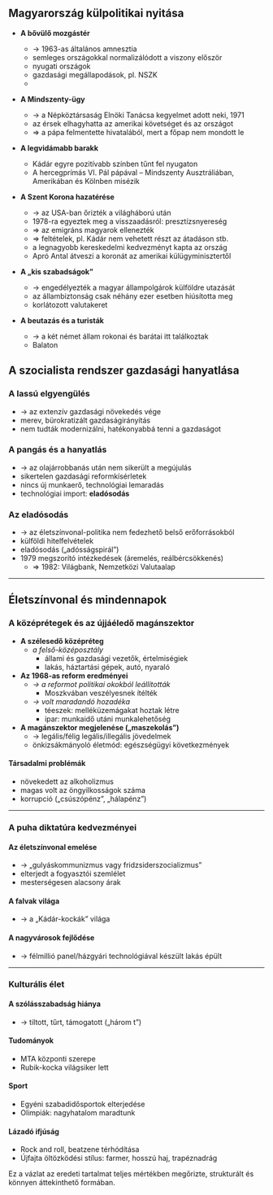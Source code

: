 ## Magyarország külpolitikai nyitása

- **A bővülő mozgástér**
    - → 1963-as általános amnesztia
    - semleges országokkal normalizálódott a viszony először
    - nyugati országok
    - gazdasági megállapodások, pl. NSZK
    - 
- **A Mindszenty-ügy**
    - → a Népköztársaság Elnöki Tanácsa kegyelmet adott neki, 1971
    - az érsek elhagyhatta az amerikai követséget és az országot
    - => a pápa felmentette hivatalából, mert a főpap nem mondott le
- **A legvidámabb barakk**
	- Kádár egyre pozitívabb színben tűnt fel nyugaton
    - A hercegprímás VI. Pál pápával – Mindszenty Ausztráliában, Amerikában és Kölnben misézik
    
- **A Szent Korona hazatérése**
    - → az USA-ban őrizték a világháború után
    - 1978-ra egyeztek meg a visszaadásról: presztízsnyereség
    - => az emigráns magyarok ellenezték
    - => feltételek, pl. Kádár nem vehetett részt az átadáson stb.
    - a legnagyobb kereskedelmi kedvezményt kapta az ország
    - Apró Antal átveszi a koronát az amerikai külügyminisztertől
    
- **A „kis szabadságok”**
    - → engedélyezték a magyar állampolgárok külföldre utazását
    - az állambiztonság csak néhány ezer esetben hiúsította meg
    - korlátozott valutakeret
    
- **A beutazás és a turisták**
    - → a két német állam rokonai és barátai itt találkoztak
    - Balaton
    
## A szocialista rendszer gazdasági hanyatlása

### A lassú elgyengülés

- → az extenzív gazdasági növekedés vége
- merev, bürokratizált gazdaságirányítás
- nem tudták modernizálni, hatékonyabbá tenni a gazdaságot

### A pangás és a hanyatlás

- → az olajárrobbanás után nem sikerült a megújulás
- sikertelen gazdasági reformkísérletek
- nincs új munkaerő, technológiai lemaradás
- technológiai import: **eladósodás**

### Az eladósodás

- → az életszínvonal-politika nem fedezhető belső erőforrásokból
- külföldi hitelfelvételek
- eladósodás („adósságspirál”)
- 1979 megszorító intézkedések (áremelés, reálbércsökkenés)
    - => 1982: Világbank, Nemzetközi Valutaalap

---

## Életszínvonal és mindennapok

### A középrétegek és az újjáéledő magánszektor

- **A szélesedő középréteg**
    -  *a felső-középosztály*
        - állami és gazdasági vezetők, értelmiségiek
        - lakás, háztartási gépek, autó, nyaraló
- **Az 1968-as reform eredményei**
    - *→ a  reformot politikai okokból leállították*
        - Moszkvában veszélyesnek ítélték
    - *→ volt maradandó hozadéka*
        - téeszek: melléküzemágakat hoztak létre
        - ipar: munkaidő utáni munkalehetőség
- **A magánszektor megjelenése („maszekolás”)**
    - → legális/félig legális/illegális jövedelmek
    - önkizsákmányoló életmód: egészségügyi következmények

#### Társadalmi problémák

- növekedett az alkoholizmus
- magas volt az öngyilkosságok száma
- korrupció („csúszópénz”, „hálapénz”)

---

### A puha diktatúra kedvezményei

#### Az életszínvonal emelése

- → „gulyáskommunizmus vagy fridzsiderszocializmus”
- elterjedt a fogyasztói szemlélet
- mesterségesen alacsony árak
#### A falvak világa

- → a „Kádár-kockák” világa
#### A nagyvárosok fejlődése

- → félmillió panel/házgyári technológiával készült lakás épült

---

### Kulturális élet

#### A szólásszabadság hiánya

- → tiltott, tűrt, támogatott („három t”)

#### Tudományok

- MTA központi szerepe
- Rubik-kocka világsiker lett

#### Sport

- Egyéni szabadidősportok elterjedése
- Olimpiák: nagyhatalom maradtunk

#### Lázadó ifjúság

- Rock and roll, beatzene térhódítása
- Újfajta öltözködési stílus: farmer, hosszú haj, trapéznadrág

Ez a vázlat az eredeti tartalmat teljes mértékben megőrizte, strukturált és könnyen áttekinthető formában.